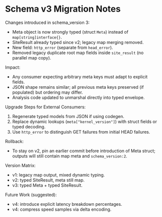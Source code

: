 # Schema v3 Migration Notes

Changes introduced in schema_version 3:

- Meta object is now strongly typed (struct `Meta`) instead of `map[string]interface{}`.
- SiteResult already typed since v2; legacy map merging removed.
- New field: `http_error` (separate from `head_error`).
- Removed legacy duplicate root map fields inside `site_result` (no parallel map copy).

Impact:
- Any consumer expecting arbitrary meta keys must adapt to explicit fields.
- JSON shape remains similar; all previous meta keys preserved (if populated) but ordering may differ.
- Analysis code updated to unmarshal directly into typed envelope.

Upgrade Steps for External Consumers:
1. Regenerate typed models from JSON if using codegen.
2. Replace dynamic lookups (`meta["kernel_version"]`) with struct fields or typed decoding.
3. Use `http_error` to distinguish GET failures from initial HEAD failures.

Rollback:
- To stay on v2, pin an earlier commit before introduction of Meta struct; outputs will still contain map meta and `schema_version:2`.

Version Matrix:
- v1: legacy map output, mixed dynamic typing.
- v2: typed SiteResult, meta still map.
- v3: typed Meta + typed SiteResult.

Future Work (suggested):
- v4: introduce explicit latency breakdown percentages.
- v4: compress speed samples via delta encoding.
